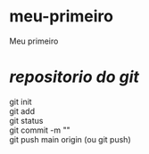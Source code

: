 # meu-primeiro
Meu primeiro <h1><i>repositorio do git</i></h1>

git init<br>
git add <br>
git status <br>
git commit -m "" <br>
git push main origin (ou git push) 
